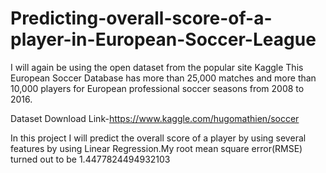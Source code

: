 # Predicting-overall-score-of-a-player-in-European-Soccer-League
I will again be using the open dataset from the popular site Kaggle 
This European Soccer Database has more than 25,000 matches and more than 10,000 players for European professional soccer seasons from 2008 to 2016.

Dataset Download Link-https://www.kaggle.com/hugomathien/soccer

In this project I will predict the overall score of a player by using several features by using Linear Regression.My root mean square error(RMSE) turned out to be 1.4477824494932103
